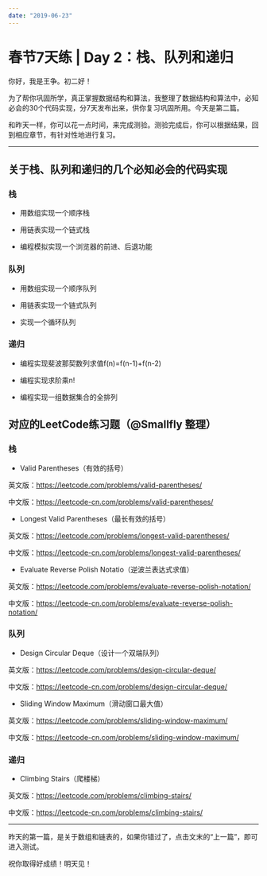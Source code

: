 ```yaml
---
date: "2019-06-23"
---  
```

      
# 春节7天练 | Day 2：栈、队列和递归
你好，我是王争。初二好！

为了帮你巩固所学，真正掌握数据结构和算法，我整理了数据结构和算法中，必知必会的30个代码实现，分7天发布出来，供你复习巩固所用。今天是第二篇。

和昨天一样，你可以花一点时间，来完成测验。测验完成后，你可以根据结果，回到相应章节，有针对性地进行复习。

* * *

## 关于栈、队列和递归的几个必知必会的代码实现

### 栈

* 用数组实现一个顺序栈

* 用链表实现一个链式栈

* 编程模拟实现一个浏览器的前进、后退功能

### 队列

* 用数组实现一个顺序队列

* 用链表实现一个链式队列

* 实现一个循环队列

### 递归

* 编程实现斐波那契数列求值f\(n\)=f\(n-1\)+f\(n-2\)

* 编程实现求阶乘n\!

* 编程实现一组数据集合的全排列

## 对应的LeetCode练习题（\@Smallfly 整理）

### 栈

* Valid Parentheses（有效的括号）

英文版：<https://leetcode.com/problems/valid-parentheses/>

中文版：<https://leetcode-cn.com/problems/valid-parentheses/>

* Longest Valid Parentheses（最长有效的括号）

英文版：<https://leetcode.com/problems/longest-valid-parentheses/>

<!-- [[[read_end]]] -->

中文版：<https://leetcode-cn.com/problems/longest-valid-parentheses/>

* Evaluate Reverse Polish Notatio（逆波兰表达式求值）

英文版：<https://leetcode.com/problems/evaluate-reverse-polish-notation/>

中文版：<https://leetcode-cn.com/problems/evaluate-reverse-polish-notation/>

### 队列

* Design Circular Deque（设计一个双端队列）

英文版：<https://leetcode.com/problems/design-circular-deque/>

中文版：<https://leetcode-cn.com/problems/design-circular-deque/>

* Sliding Window Maximum（滑动窗口最大值）

英文版：<https://leetcode.com/problems/sliding-window-maximum/>

中文版：<https://leetcode-cn.com/problems/sliding-window-maximum/>

### 递归

* Climbing Stairs（爬楼梯）

英文版：<https://leetcode.com/problems/climbing-stairs/>

中文版：<https://leetcode-cn.com/problems/climbing-stairs/>

* * *

昨天的第一篇，是关于数组和链表的，如果你错过了，点击文末的“上一篇”，即可进入测试。

祝你取得好成绩！明天见！